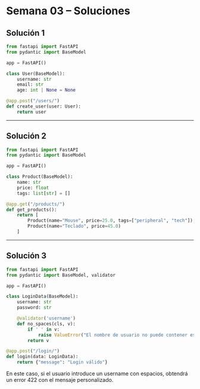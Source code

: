 # Semana 03 – Soluciones

## Solución 1

```python
from fastapi import FastAPI
from pydantic import BaseModel

app = FastAPI()

class User(BaseModel):
    username: str
    email: str
    age: int | None = None

@app.post("/users/")
def create_user(user: User):
    return user
```

---

## Solución 2

```python
from fastapi import FastAPI
from pydantic import BaseModel

app = FastAPI()

class Product(BaseModel):
    name: str
    price: float
    tags: list[str] = []

@app.get("/products/")
def get_products():
    return [
        Product(name="Mouse", price=25.0, tags=["peripheral", "tech"]),
        Product(name="Teclado", price=45.0)
    ]
```

---

## Solución 3

```python
from fastapi import FastAPI
from pydantic import BaseModel, validator

app = FastAPI()

class LoginData(BaseModel):
    username: str
    password: str

    @validator('username')
    def no_spaces(cls, v):
        if ' ' in v:
            raise ValueError("El nombre de usuario no puede contener espacios")
        return v

@app.post("/login/")
def login(data: LoginData):
    return {"message": "Login válido"}
```

En este caso, si el usuario introduce un username con espacios, obtendrá un error 422 con el mensaje personalizado.
